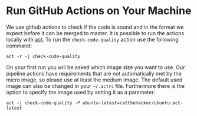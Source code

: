 # Run GitHub Actions on Your Machine
We use github actions to check if the code is sound and in the format we expect before it can be merged to master.
It is possible to run the actions locally with [act](https://github.com/nektos/act).
To run the `check-code-quality` action use the following command:
```
act -r -j check-code-quality
```
On your first run you will be asked which image size you want to use. 
Our pipeline actions have requirements that are not automatically met by the micro image, so please use at least the medium image.
The default used image can also be changed in your `~/.actrc` file. 
Furthermore there is the option to specify the image used by setting it as a parameter:
```
act -j check-code-quality -P ubuntu-latest=catthehacker/ubuntu:act-latest 
```